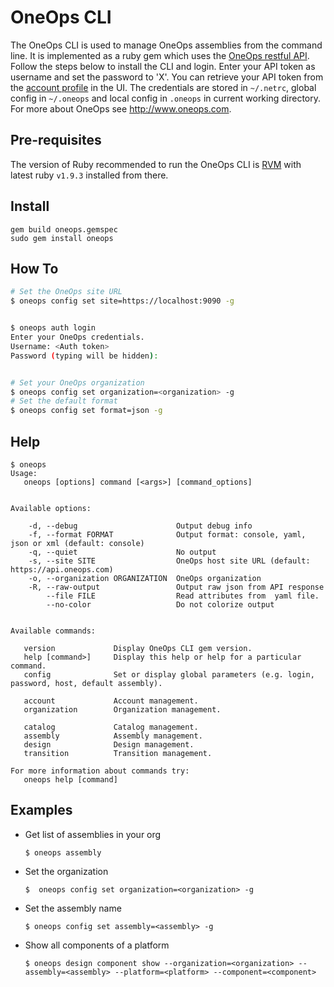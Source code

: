 OneOps CLI
==========

The OneOps CLI is used to manage OneOps assemblies from the command line. It is implemented as a ruby gem which uses
the [OneOps restful API](http://oneops.github.io/developer/references/#oneops-api-documentation). Follow the steps below
to install the CLI and login. Enter your API token as username and set the password to 'X'.  You can retrieve your API
token from the [account profile](https://localhost:9090/account/profile#authentication) in the UI.  The credentials are
stored in `~/.netrc`, global config in `~/.oneops` and local config in `.oneops` in current working directory.
For more about OneOps see <http://www.oneops.com>.

Pre-requisites
--------------

The version of Ruby recommended to run the OneOps CLI is [RVM](http://rvm.io) with latest ruby `v1.9.3` installed from there.


Install
-------

    gem build oneops.gemspec
    sudo gem install oneops

How To
------

```bash
# Set the OneOps site URL
$ oneops config set site=https://localhost:9090 -g


$ oneops auth login
Enter your OneOps credentials.
Username: <Auth token>
Password (typing will be hidden):


# Set your OneOps organization
$ oneops config set organization=<organization> -g
# Set the default format
$ oneops config set format=json -g
```


Help
----

    $ oneops
    Usage:
       oneops [options] command [<args>] [command_options]


    Available options:

        -d, --debug                      Output debug info
        -f, --format FORMAT              Output format: console, yaml, json or xml (default: console)
        -q, --quiet                      No output
        -s, --site SITE                  OneOps host site URL (default: https://api.oneops.com)
        -o, --organization ORGANIZATION  OneOps organization
        -R, --raw-output                 Output raw json from API response
            --file FILE                  Read attributes from  yaml file.
            --no-color                   Do not colorize output


    Available commands:

       version             Display OneOps CLI gem version.
       help [command>]     Display this help or help for a particular command.
       config              Set or display global parameters (e.g. login, password, host, default assembly).

       account             Account management.
       organization        Organization management.

       catalog             Catalog management.
       assembly            Assembly management.
       design              Design management.
       transition          Transition management.

    For more information about commands try:
       oneops help [command]

Examples
--------

* Get list of assemblies in your org

   `$ oneops assembly`

* Set the organization

   `$  oneops config set organization=<organization> -g`

* Set the assembly name

   `$ oneops config set assembly=<assembly> -g`

* Show all components of a platform

  `$ oneops design component show --organization=<organization> --assembly=<assembly> --platform=<platform> --component=<component>`
